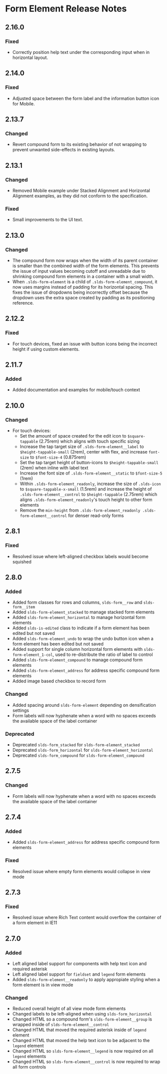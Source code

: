 <!-- Release notes authoring guidelines: http://keepachangelog.com/ -->

# Form Element Release Notes

<!-- ## [Unreleased] -->
## 2.16.0

### Fixed

- Correctly position help text under the corresponding input when in horizontal layout.
## 2.14.0

### Fixed

- Adjusted space between the form label and the information button icon for Mobile.

## 2.13.7

### Changed

- Revert compound form to its existing behavior of not wrapping to prevent unwanted side-effects in existing layouts.

## 2.13.1

### Changed

- Removed Mobile example under Stacked Alignment and Horizontal Alignment examples, as they did not conform to the specification.

### Fixed

- Small improvements to the UI text.

## 2.13.0

### Changed

- The compound form now wraps when the width of its parent container is smaller than the combined width of the form elements. This prevents the issue of input values becoming cutoff and unreadable due to shrinking compound form elements in a container with a small width.
- When `.slds-form-element` is a child of `.slds-form-element_compound`, it now uses margins instead of padding for its horizontal spacing. This fixes the issue of dropdowns being incorrectly offset because the dropdown uses the extra space created by padding as its positioning reference.

## 2.12.2

### Fixed
- For touch devices, fixed an issue with button icons being the incorrect height if using custom elements.

## 2.11.7

### Added

- Added documentation and examples for mobile/touch context

## 2.10.0

### Changed

- For touch devices:
  - Set the amount of space created for the edit icon to `$square-tappable` (2.75rem) which aligns with touch specific sizing
  - Increase the tap target size of `.slds-form-element__label` to `$height-tappable-small` (2rem), center with flex, and increase `font-size` to `$font-size-4` (0.875rem)
  - Set the tap target height of button-icons to `$height-tappable-small` (2rem) when inline with label text
  - Increase the font size of `.slds-form-element__static` to `$font-size-5` (1rem)
  - Within `.slds-form-element_readonly`, increase the size of `.slds-icon` to `$square-tappable-x-small` (1.5rem) and increase the height of `.slds-form-element__control` to `$height-tappable` (2.75rem) which aligns `.slds-form-element_readonly`'s touch height to other form elements
  - Remove the `min-height` from `.slds-form-element_readonly .slds-form-element__control` for denser read-only forms

## 2.8.1

### Fixed

- Resolved issue where left-aligned checkbox labels would become squished

## 2.8.0

### Added

- Added form classes for rows and columns, `slds-form__row` and `slds-form__item`
- Added `slds-form-element_stacked` to manage stacked form elements
- Added `slds-form-element_horizontal` to manage horizontal form elements
- Added `slds-is-edited` class to indicate if a form element has been edited but not saved
- Added `slds-form-element_undo` to wrap the undo button icon when a form element has been edited but not saved
- Added support for single column horizontal form elements with `slds-form-element_1-col`, used to re-distribute the ratio of label to control
- Added `slds-form-element_compound` to manage compound form elements
- Added `slds-form-element_address` for address specific compound form elements
- Added image based checkbox to record form

### Changed

- Added spacing around `slds-form-element` depending on densification settings
- Form labels will now hyphenate when a word with no spaces exceeds the available space of the label container

### Deprecated

- Deprecated `slds-form_stacked` for `slds-form-element_stacked`
- Deprecated `slds-form_horizontal` for `slds-form-element_horizontal`
- Deprecated `slds-form_compound` for `slds-form-element_compound`

## 2.7.5

### Changed

- Form labels will now hyphenate when a word with no spaces exceeds the available space of the label container

## 2.7.4

### Added

- Added `slds-form-element_address` for address specific compound form elements

### Fixed

- Resolved issue where empty form elements would collapse in view mode

## 2.7.3

### Fixed

- Resolved issue where Rich Text content would overflow the container of a form element in IE11

## 2.7.0

### Added

- Left aligned label support for components with help text icon and required asterisk
- Left aligned label support for `fieldset` and `legend` form elements
- Added `slds-form-element__readonly` to apply appropiate styling when a form element is in view mode

### Changed

- Reduced overall height of all view mode form elements
- Changed labels to be left-aligned when using `slds-form_horizontal`
- Changed HTML so a compound form's `slds-form-element__group` is wrapped inside of `slds-form-element__control`
- Changed HTML that moved the required asterisk inside of `legend` element
- Changed HTML that moved the help text icon to be adjacent to the `legend` element
- Changed HTML so `slds-form-element__legend` is now required on all `legend` elements
- Changed HTML so `slds-form-element__control` is now required to wrap all form controls
